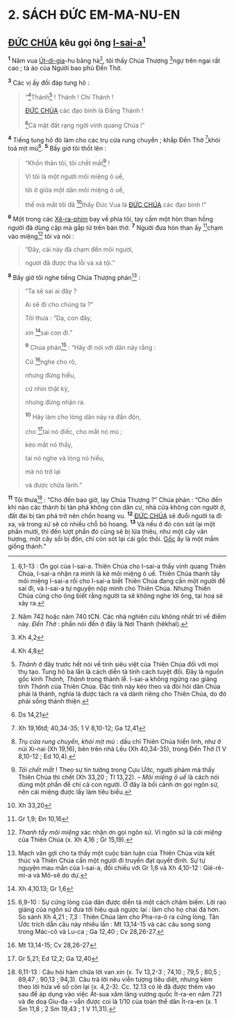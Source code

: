 # 2. SÁCH ĐỨC EM-MA-NU-EN

## [ĐỨC CHÚA]() kêu gọi ông [I-sai-a]()[^1-5b51715d-c675-42a1-a4ba-75c35d3b241e]

<sup><b>1</b></sup> Năm vua [Út-di-gia]()-hu băng hà[^2-5b51715d-c675-42a1-a4ba-75c35d3b241e], tôi thấy Chúa Thượng [^1@-5b51715d-c675-42a1-a4ba-75c35d3b241e]ngự trên ngai rất cao ; tà áo của Người bao phủ Đền Thờ.

<sup><b>3</b></sup> Các vị ấy đối đáp tung hô :

> “[^3@-5b51715d-c675-42a1-a4ba-75c35d3b241e]Thánh[^4-5b51715d-c675-42a1-a4ba-75c35d3b241e] ! Thánh ! Chí Thánh !
>
> [ĐỨC CHÚA]() các đạo binh là Đấng Thánh !
>
> [^4@-5b51715d-c675-42a1-a4ba-75c35d3b241e]Cả mặt đất rạng ngời vinh quang Chúa !”

<sup><b>4</b></sup> Tiếng tung hô đó làm cho các trụ cửa rung chuyển ; khắp Đền Thờ [^5@-5b51715d-c675-42a1-a4ba-75c35d3b241e]khói toả mịt mù[^5-5b51715d-c675-42a1-a4ba-75c35d3b241e]. <sup><b>5</b></sup> Bấy giờ tôi thốt lên :

> “Khốn thân tôi, tôi chết mất[^6-5b51715d-c675-42a1-a4ba-75c35d3b241e] !
>
> Vì tôi là một người môi miệng ô uế,
>
> tôi ở giữa một dân môi miệng ô uế,
>
> thế mà mắt tôi đã [^6@-5b51715d-c675-42a1-a4ba-75c35d3b241e]thấy Đức Vua là [ĐỨC CHÚA]() các đạo binh !”

<sup><b>6</b></sup> Một trong các [Xê-ra-phim]() bay về phía tôi, tay cầm một hòn than hồng người đã dùng cặp mà gắp từ trên bàn thờ. <sup><b>7</b></sup> Người đưa hòn than ấy [^7@-5b51715d-c675-42a1-a4ba-75c35d3b241e]chạm vào miệng[^7-5b51715d-c675-42a1-a4ba-75c35d3b241e] tôi và nói :

> “Đây, cái này đã chạm đến môi ngươi,
>
> ngươi đã được tha lỗi và xá tội.”

<sup><b>8</b></sup> Bấy giờ tôi nghe tiếng Chúa Thượng phán[^8-5b51715d-c675-42a1-a4ba-75c35d3b241e] :

> “Ta sẽ sai ai đây ?
>
> Ai sẽ đi cho chúng ta ?”
>
> Tôi thưa : “Dạ, con đây,
>
> xin [^8@-5b51715d-c675-42a1-a4ba-75c35d3b241e]sai con đi.”
>
> <sup><b>9</b></sup> Chúa phán[^9-5b51715d-c675-42a1-a4ba-75c35d3b241e] : “Hãy đi nói với dân này rằng :
>
> Cứ [^9@-5b51715d-c675-42a1-a4ba-75c35d3b241e]nghe cho rõ,
>
> nhưng đừng hiểu,
>
> cứ nhìn thật kỹ,
>
> nhưng đừng nhận ra.
>
> <sup><b>10</b></sup> Hãy làm cho lòng dân này ra đần độn,
>
> cho [^10@-5b51715d-c675-42a1-a4ba-75c35d3b241e]tai nó điếc, cho mắt nó mù ;
>
> kẻo mắt nó thấy,
>
> tai nó nghe và lòng nó hiểu,
>
> mà nó trở lại
>
> và được chữa lành.”

<sup><b>11</b></sup> Tôi thưa[^10-5b51715d-c675-42a1-a4ba-75c35d3b241e] : “Cho đến bao giờ, lạy Chúa Thượng ?” Chúa phán : “Cho đến khi nào các thành bị tàn phá không còn dân cư, nhà cửa không còn người ở, đất đai bị tàn phá trở nên chốn hoang vu. <sup><b>12</b></sup> [ĐỨC CHÚA]() sẽ đuổi người ta đi xa, và trong xứ sẽ có nhiều chỗ bỏ hoang. <sup><b>13</b></sup> Và nếu ở đó còn sót lại một phần mười, thì đến lượt phần đó cũng sẽ bị lửa thiêu, như một cây vân hương, một cây sồi bị đốn, chỉ còn sót lại cái gốc thôi. [Gốc]() ấy là một mầm giống thánh.”

[^1-5b51715d-c675-42a1-a4ba-75c35d3b241e]: 6,1-13 : Ơn gọi của I-sai-a. Thiên Chúa cho I-sai-a thấy vinh quang Thiên Chúa, I-sai-a nhận ra mình là kẻ môi miệng ô uế. Thiên Chúa thanh tẩy môi miệng I-sai-a rồi cho I-sai-a biết Thiên Chúa đang cần một người để sai đi, và I-sai-a tự nguyện nộp mình cho Thiên Chúa. Nhưng Thiên Chúa cũng cho ông biết rằng người ta sẽ không nghe lời ông, tai hoạ sẽ xảy ra.

[^2-5b51715d-c675-42a1-a4ba-75c35d3b241e]: Năm 742 hoặc năm 740 tCN. Các nhà nghiên cứu không nhất trí về điểm này. _Đền Thờ_ : phần nói đến ở đây là Nơi Thánh (hêkhal).

[^4-5b51715d-c675-42a1-a4ba-75c35d3b241e]: _Thánh_ ở đây trước hết nói về tính siêu việt của Thiên Chúa đối với mọi thụ tạo. Tung hô ba lần là cách diễn tả tính cách tuyệt đối. Đây là nguồn gốc kinh _Thánh, Thánh_ trong thánh lễ. I-sai-a không ngừng rao giảng tính _Thánh_ của Thiên Chúa. Đặc tính này kéo theo và đòi hỏi dân Chúa phải là thánh, nghĩa là được tách ra và dành riêng cho Thiên Chúa, do đó phải sống thánh thiện.

[^5-5b51715d-c675-42a1-a4ba-75c35d3b241e]: _Trụ cửa rung chuyển, khói mịt mù_ : dấu chỉ Thiên Chúa hiển linh, như ở núi Xi-nai (Xh 19,16), bên trên nhà Lều (Xh 40,34-35), trong Đền Thờ (1 V 8,10-12 ; Ed 10,4).

[^6-5b51715d-c675-42a1-a4ba-75c35d3b241e]: _Tôi chết mất_ ! Theo sự tin tưởng trong Cựu Ước, người phàm mà thấy Thiên Chúa thì chết (Xh 33,20 ; Tl 13,22). – _Môi miệng ô uế_ là cách nói dùng một phần để chỉ cả con người. Ở đây là bối cảnh ơn gọi ngôn sứ, nên cái miệng được lấy làm tiêu biểu.

[^7-5b51715d-c675-42a1-a4ba-75c35d3b241e]: _Thanh tẩy môi miệng_ xác nhận ơn gọi ngôn sứ. Vì ngôn sứ là _cái miệng_ của Thiên Chúa (x. Xh 4,16 ; Gr 15,19).

[^8-5b51715d-c675-42a1-a4ba-75c35d3b241e]: Mạch văn gợi cho ta thấy một cuộc bàn luận của Thiên Chúa vừa kết thúc và Thiên Chúa cần một người đi truyền đạt quyết định. Sự tự nguyện mau mắn của I-sai-a, đối chiếu với Gr 1,6 và Xh 4,10-12 : Giê-rê-mi-a và Mô-sê do dự.

[^9-5b51715d-c675-42a1-a4ba-75c35d3b241e]: 6,9-10 : Sự cứng lòng của dân được diễn tả một cách châm biếm. Lời rao giảng của ngôn sứ đưa tới hiệu quả ngược lại : làm cho họ chai đá hơn. So sánh Xh 4,21 ; 7,3 : Thiên Chúa làm cho Pha-ra-ô ra cứng lòng. Tân Ước trích dẫn câu này nhiều lần : Mt 13,14-15 và các câu song song trong Mác-cô và Lu-ca ; Ga 12,40 ; Cv 28,26-27.

[^10-5b51715d-c675-42a1-a4ba-75c35d3b241e]: 6,11-13 : Câu hỏi hàm chứa lời van xin (x. Tv 13,2-3 ; 74,10 ; 79,5 ; 80,5 ; 89,47 ; 90,13 ; 94,3). Câu trả lời nêu viễn tượng tiêu diệt, nhưng kèm theo lời hứa về số còn lại (x. 4,2-3). Cc. 12.13 có lẽ đã được thêm vào sau để áp dụng vào việc Át-sua xâm lăng vương quốc Ít-ra-en năm 721 và đe doạ Giu-đa – vẫn được coi là 1/10 của toàn thể dân Ít-ra-en (x. 1 Sm 11,8 ; 2 Sm 19,43 ; 1 V 11,31).

[^1@-5b51715d-c675-42a1-a4ba-75c35d3b241e]: Kh 4,2

[^3@-5b51715d-c675-42a1-a4ba-75c35d3b241e]: Kh 4,8

[^4@-5b51715d-c675-42a1-a4ba-75c35d3b241e]: Ds 14,21

[^5@-5b51715d-c675-42a1-a4ba-75c35d3b241e]: Xh 19,16tđ; 40,34-35; 1 V 8,10-12; Ga 12,41

[^6@-5b51715d-c675-42a1-a4ba-75c35d3b241e]: Xh 33,20

[^7@-5b51715d-c675-42a1-a4ba-75c35d3b241e]: Gr 1,9; Đn 10,16

[^8@-5b51715d-c675-42a1-a4ba-75c35d3b241e]: Xh 4,10.13; Gr 1,6

[^9@-5b51715d-c675-42a1-a4ba-75c35d3b241e]: Mt 13,14-15; Cv 28,26-27

[^10@-5b51715d-c675-42a1-a4ba-75c35d3b241e]: Gr 5,21; Ed 12,2; Ga 12,40
